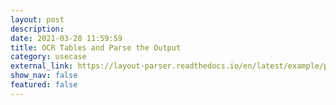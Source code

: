 ```yaml
---
layout: post
description:   
date: 2021-03-28 11:59:59
title: OCR Tables and Parse the Output
category: usecase
external_link: https://layout-parser.readthedocs.io/en/latest/example/parse_ocr/index.html
show_nav: false
featured: false
---
```

